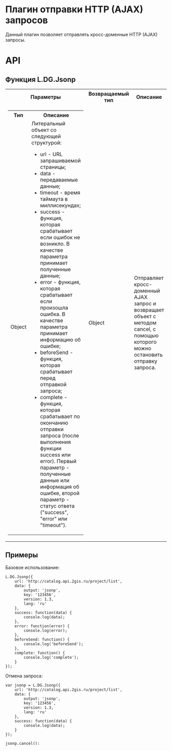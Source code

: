 Плагин отправки HTTP (AJAX) запросов
====================================

Данный плагин позволяет отправлять кросс-доменные HTTP (AJAX) запросы.

# API
## Функция L.DG.Jsonp

<table>
    <tr>
        <th>Параметры</th>
        <th>Возвращаемый тип</th>
        <th>Описание</th>
    </tr>
    <tr>
        <td>
            <table>
                <tr>
                    <th>Тип</th>
                    <th>Описание</th>
                </tr>
                <tr>
                    <td>Object</td>
                    <td>
                        Литеральный объект со следующей структурой:
                        <ul>
                            <li>url - URL запрашиваемой страницы;</li>
                            <li>data - передаваемые данные;</li>
                            <li>timeout - время таймаута в миллисекундах;</li>
                            <li>success - функция, которая срабатывает если ошибок не возникло. В качестве параметра принимает полученные данные;</li>
                            <li>error - функция, которая срабатывает если произошла ошибка. В качестве параметра принимает информацию об ошибке;</li>
                            <li>beforeSend - функция, которая срабатывает перед отправкой запроса;</li>
                            <li>complete - функция, которая срабатывает по окончанию отправки запроса (после выполнения функции success или error). Первый параметр - полученные данные или информация об ошибке, второй параметр - статус ответа ("success", "error" или "timeout").</li>
                        </ul>
                    </td>
                </tr>
            </table>
        </td>
        <td>Object</td>
        <td>Отправляет кросс-доменный AJAX запрос и возвращает объект с методом cancel, с помощью которого можно остановить отправку запроса.</td>
    </tr>
</table>

## Примеры
Базовое использование:

    L.DG.Jsonp({
        url: 'http://catalog.api.2gis.ru/project/list',
        data: {
            output: 'jsonp',
            key: '123456',
            version: 1.3,
            lang: 'ru'
        },
        success: function(data) {
            console.log(data);
        },
        error: function(error) {
            console.log(error);
        },
        beforeSend: function() {
            console.log('beforeSend');
        },
        complete: function() {
            console.log('complete');
        }
    });

Отмена запроса:

    var jsonp = L.DG.Jsonp({
        url: 'http://catalog.api.2gis.ru/project/list',
        data: {
            output: 'jsonp',
            key: '123456',
            version: 1.3,
            lang: 'ru'
        },
        success: function(data) {
            console.log(data);
        }
    });

    jsonp.cancel():
